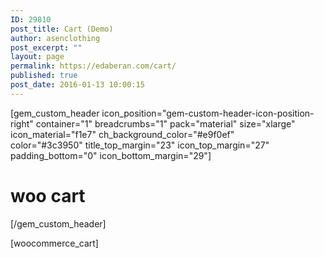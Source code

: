 ```yaml
---
ID: 29810
post_title: Cart (Demo)
author: asenclothing
post_excerpt: ""
layout: page
permalink: https://edaberan.com/cart/
published: true
post_date: 2016-01-13 10:00:15
---
```

[gem_custom_header icon_position="gem-custom-header-icon-position-right" container="1" breadcrumbs="1" pack="material" size="xlarge" icon_material="f1e7" ch_background_color="#e9f0ef" color="#3c3950" title_top_margin="23" icon_top_margin="27" padding_bottom="0" icon_bottom_margin="29"]
<h1>woo <span class="light">cart</span></h1>
[/gem_custom_header]

[woocommerce_cart]